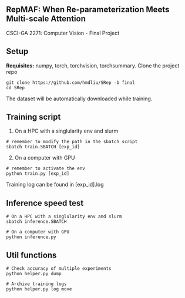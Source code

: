 ## RepMAF: When Re-parameterization Meets Multi-scale Attention

CSCI-GA 2271: Computer Vision - Final Project

## Setup
**Requisites:** numpy, torch, torchvision, torchsummary.
Clone the project repo
```
git clone https://github.com/hmdliu/SRep -b final
cd SRep
```
The dataset will be automatically downloaded while training.

## Training script
1) On a HPC with a singlularity env and slurm
```
# remember to modify the path in the sbatch script
sbatch train.SBATCH [exp_id]
```
2) On a computer with GPU
```
# remember to activate the env
python train.py [exp_id]
```
Training log can be found in \[exp_id\].log

## Inference speed test
```
# On a HPC with a singlularity env and slurm
sbatch inference.SBATCH

# On a computer with GPU
python inference.py
```

## Util functions
```
# Check accuracy of multiple experiments
python helper.py dump

# Archive training logs
python helper.py log move
```